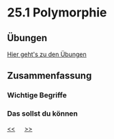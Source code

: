# 25.1 Polymorphie




## Übungen
[Hier geht's zu den Übungen](../uebungen/UE_25.1_Polymorphie.md)

## Zusammenfassung

### Wichtige Begriffe


### Das sollst du können

[<<](25.0_Vererbung.md) &emsp; [>>](#)